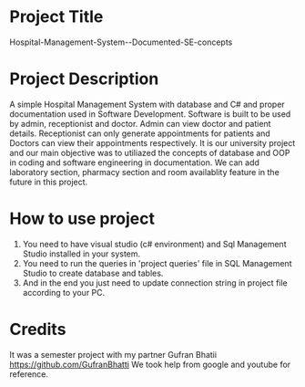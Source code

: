 # Project Title
Hospital-Management-System--Documented-SE-concepts
# Project Description
A simple Hospital Management System with database and C# and proper documentation used in Software Development. Software is built to be used by admin, receptionist and doctor.
Admin can view doctor and patient details. Receptionist can only generate appointments for patients and Doctors can view their appointments respectively.
It is our university project and our main objective was to utiliazed the concepts of database and OOP in coding and software engineering in documentation.
We can add laboratory section, pharmacy section and room availablity feature in the future in this project.
# How to use project
1. You need to have visual studio (c# environment) and Sql Management Studio installed in your system.
2. You need to run the queries in 'project queries' file in SQL Management Studio to create database and tables. 
3. And in the end you just need to update connection string in project file according to your PC.
# Credits
It was a semester project with my partner Gufran Bhatii https://github.com/GufranBhatti 
We took help from google and youtube for reference.
